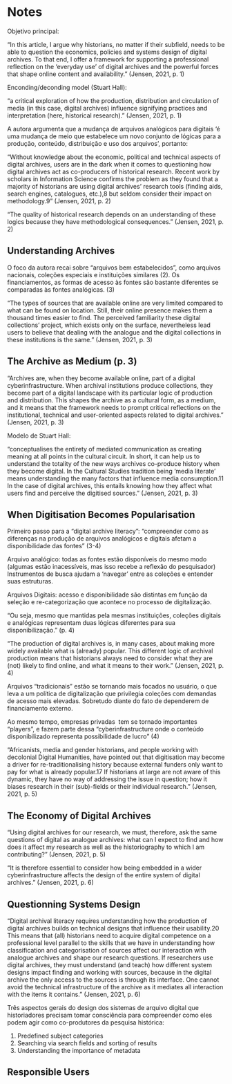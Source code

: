 # Notes

Objetivo principal:

“In this article, I argue why historians, no matter if their subfield, needs to be able to question the economics, policies and systems design of digital archives. To that end, I offer a framework for supporting a professional reflection on the ‘everyday use’ of digital archives and the powerful forces that shape online content and availability.” (Jensen, 2021, p. 1)

Enconding/deconding model (Stuart Hall):

“a critical exploration of how the production, distribution and circulation of media (in this case, digital archives) influence signifying practices and interpretation (here, historical research).” (Jensen, 2021, p. 1)

A autora argumenta que a mudança de arquivos analógicos para digitais ‘é uma mudança de meio que estabelece um novo conjunto de lógicas para a produção, conteúdo, distribuição e uso dos arquivos’, portanto:

“Without knowledge about the economic, political and technical aspects of digital archives, users are in the dark when it comes to questioning how digital archives act as co-producers of historical research. Recent work by scholars in Information Science confirms the problem as they found that a majority of historians are using digital archives’ research tools (finding aids, search engines, catalogues, etc.),8 but seldom consider their impact on methodology.9” (Jensen, 2021, p. 2)

“The quality of historical research depends on an understanding of these logics because they have methodological consequences.” (Jensen, 2021, p. 2)

## Understanding Archives

O foco da autora recai sobre “arquivos bem estabelecidos”, como arquivos nacionais, coleções especiais e instituições similares (2). Os financiamentos, as formas de acesso às fontes são bastante diferentes se comparadas às fontes analógicas. (3)

“The types of sources that are available online are very limited compared to what can be found on location. Still, their online presence makes them a thousand times easier to find. The perceived familiarity these digital collections’ project, which exists only on the surface, nevertheless lead users to believe that dealing with the analogue and the digital collections in these institutions is the same.” (Jensen, 2021, p. 3)

## The Archive as Medium (p. 3)

“Archives are, when they become available online, part of a digital cyberinfrastructure. When archival institutions produce collections, they become part of a digital landscape with its particular logic of production and distribution. This shapes the archive as a cultural form, as a medium, and it means that the framework needs to prompt critical reflections on the institutional, technical and user-oriented aspects related to digital archives.” (Jensen, 2021, p. 3)

Modelo de Stuart Hall:

“conceptualises the entirety of mediated communication as creating meaning at all points in the cultural circuit. In short, it can help us to understand the totality of the new ways archives co-produce history when they become digital. In the Cultural Studies tradition being ‘media literate’ means understanding the many factors that influence media consumption.11 In the case of digital archives, this entails knowing how they affect what users find and perceive the digitised sources.” (Jensen, 2021, p. 3)

## When Digitisation Becomes Popularisation

Primeiro passo para a “digital archive literacy”: “compreender como as diferenças na produção de arquivos analógicos e digitais afetam a disponibilidade das fontes” (3-4)

Arquivo analógico: todas as fontes estão disponíveis do mesmo modo (algumas estão inacessíveis, mas isso recebe a reflexão do pesquisador) Instrumentos de busca ajudam a ‘navegar’ entre as coleções e entender suas estruturas.

Arquivos Digitais: acesso e disponibilidade são distintas em função da seleção e re-categorização que acontece no processo de digitalização.

“Ou seja, mesmo que mantidas pela mesmas instituições, coleções digitais e analógicas representam duas lógicas diferentes para sua disponibilização.” (p. 4)

“The production of digital archives is, in many cases, about making more widely available what is (already) popular. This different logic of archival production means that historians always need to consider what they are (not) likely to find online, and what it means to their work.” (Jensen, 2021, p. 4)

Arquivos “tradicionais” estão se tornando mais focados no usuário, o que leva a um política de digitalização que privilegia coleções com demandas de acesso mais elevadas. Sobretudo diante do fato de dependerem de financiamento externo.

Ao mesmo tempo, empresas privadas  tem se tornado importantes “players”, e fazem parte dessa “cyberinfrastructure onde o conteúdo disponibilizado representa possibilidade de lucro” (4)

“Africanists, media and gender historians, and people working with decolonial Digital Humanities, have pointed out that digitisation may become a driver for re-traditionalising history because external funders only want to pay for what is already popular.17 If historians at large are not aware of this dynamic, they have no way of addressing the issue in question; how it biases research in their (sub)-fields or their individual research.” (Jensen, 2021, p. 5)

## The Economy of Digital Archives

“Using digital archives for our research, we must, therefore, ask the same questions of digital as analogue archives: what can I expect to find and how does it affect my research as well as the historiography to which I am contributing?” (Jensen, 2021, p. 5)

“It is therefore essential to consider how being embedded in a wider cyberinfrastructure affects the design of the entire system of digital archives.” (Jensen, 2021, p. 6)

## Questionning Systems Design

“Digital archival literacy requires understanding how the production of digital archives builds on technical designs that influence their usability.20 This means that (all) historians need to acquire digital competence on a professional level parallel to the skills that we have in understanding how classification and categorisation of sources affect our interaction with analogue archives and shape our research questions. If researchers use digital archives, they must understand (and teach) how different system designs impact finding and working with sources, because in the digital archive the only access to the sources is through its interface. One cannot avoid the technical infrastructure of the archive as it mediates all interaction with the items it contains.” (Jensen, 2021, p. 6)

Três aspectos gerais do design dos sistemas de arquivo digital que historiadores precisam tomar consciência para compreender como eles podem agir como co-produtores da pesquisa histórica:

1. Predefined subject categories
2. Searching via search fields and sorting of results
3. Understanding the importance of metadata

## Responsible Users